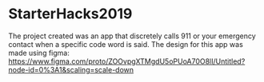 # StarterHacks2019

The project created was an app that discretely calls 911 or your emergency contact when a specific code word is said. 
The design for this app was made using figma: https://www.figma.com/proto/ZOOvpgXTMgdU5oPUoA70O8lI/Untitled?node-id=0%3A1&scaling=scale-down
